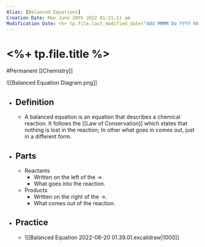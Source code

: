 ```yaml
---
Alias: [Balanced Equations]
Creation Date: Mon June 20th 2022 01:21:11 am 
Modification Date: <%+ tp.file.last_modified_date("ddd MMMM Do YYYY hh:mm:ss a") %>
---
```

# <%+ tp.file.title %>
#Permanent [[Chemistry]]

![[Balanced Equation Diagram.png]]

- ## Definition
	- A balanced equation is an equation that describes a chemical reaction. It follows the [[Law of Conservation]] which states that nothing is lost in the reaction; In other what goes in comes out, just in a different form.
- ## Parts 
	- Reactants
		- Written on the left of the $\rightarrow$.
		- What goes into the reaction.
	- Products
		- Written on the right of the $\rightarrow$.
		- What comes out of the reaction.
- ## Practice
	- ![[Balanced Equation 2022-06-20 01.39.01.excalidraw|1000]]